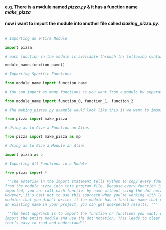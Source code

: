 <!--  One advantage of functions is the way they separate blocks of code from your main program. 
When you use descriptive names for your functions, your programs become much easier to follow. 
You can go a step further by storing your functions in a separate file called a module and then importing
that module into your main program.
An import statement tells Python to make the code in a module available in the currently running program file.
Storing your functions in a separate file allows you to hide the details of 
your program’s code and focus on its higher-level logic. 
It also allows you to reuse functions in many different programs. 
When you store your functions in separate files, you can share those files with other programmers without 
having to share your entire program. 
Knowing how to import functions also allows you to use libraries of functions that other programmers have written. 
There are several ways to import a module,  -->


#### e.g. There is a module named *pizza.py* & it has a function name *make_pizza*

#### now i want to import the module into another file called *making_pizza.py*.

```python

# Importing an entire Module

import pizza

# each function in the module is available through the following syntax:

module_name.function_name()

# Importing Specific Functions

from module_name import function_name

# You can import as many functions as you want from a module by separating each function’s name with a comma:

from module_name import function_0, function_1, function_2

# The making_pizzas.py example would look like this if we want to import just the function we’re going to use:

from pizza import make_pizza

# Using as to Give a Function an Alias

from pizza import make_pizza as mp

# Using as to Give a Module an Alias

import pizza as p

# Importing All Functions in a Module

from pizza import *

'''The asterisk in the import statement tells Python to copy every function 
from the module pizza into this program file. Because every function is 
imported, you can call each function by name without using the dot notation
However, it’s best not to use this approach when you’re working with larger 
modules that you didn’t write: if the module has a function name that matches 
an existing name in your project, you can get unexpected results. '''

'''The best approach is to import the function or functions you want, or 
import the entire module and use the dot notation. This leads to clear code 
that’s easy to read and understand'''




```